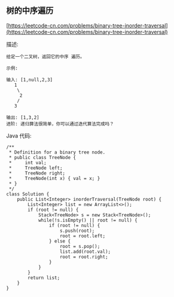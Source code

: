 ## 树的中序遍历
[https://leetcode-cn.com/problems/binary-tree-inorder-traversal](https://leetcode-cn.com/problems/binary-tree-inorder-traversal)

描述:

```
给定一个二叉树，返回它的中序 遍历。

示例:

输入: [1,null,2,3]
   1
    \
     2
    /
   3

输出: [1,3,2]
进阶: 递归算法很简单，你可以通过迭代算法完成吗？

```

Java 代码:

```
/**
 * Definition for a binary tree node.
 * public class TreeNode {
 *     int val;
 *     TreeNode left;
 *     TreeNode right;
 *     TreeNode(int x) { val = x; }
 * }
 */
class Solution {
    public List<Integer> inorderTraversal(TreeNode root) {
        List<Integer> list = new ArrayList<>();
        if (root != null) {
            Stack<TreeNode> s = new Stack<TreeNode>();
            while(!s.isEmpty() || root != null) {
                if (root != null) {
                    s.push(root);
                    root = root.left;
                } else {
                    root = s.pop();
                    list.add(root.val);
                    root = root.right;
                }   
            }
        }
        return list;
    }
}
```
